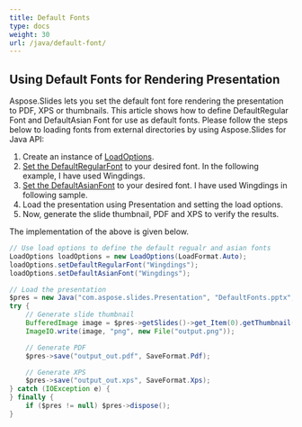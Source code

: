 ```yaml
---
title: Default Fonts
type: docs
weight: 30
url: /java/default-font/
---
```



## **Using Default Fonts for Rendering Presentation**
Aspose.Slides lets you set the default font fore rendering the presentation to PDF, XPS or thumbnails. This article shows how to define DefaultRegular
Font and DefaultAsian Font for use as default fonts. Please follow the steps below to loading fonts from external directories by using Aspose.Slides for Java API:

1. Create an instance of [LoadOptions](https://apireference.aspose.com/slides/java/com.aspose.slides/LoadOptions).
1. [Set the DefaultRegularFont](https://apireference.aspose.com/slides/java/com.aspose.slides/LoadOptions#setDefaultRegularFont-java.lang.String-) to your desired font. In the following example, I have used Wingdings.
1. [Set the DefaultAsianFont](https://apireference.aspose.com/slides/java/com.aspose.slides/LoadOptions#setDefaultAsianFont-java.lang.String-) to your desired font. I have used Wingdings in following sample.
1. Load the presentation using Presentation and setting the load options.
1. Now, generate the slide thumbnail, PDF and XPS to verify the results.

The implementation of the above is given below.

```java
// Use load options to define the default regualr and asian fonts
LoadOptions loadOptions = new LoadOptions(LoadFormat.Auto);
loadOptions.setDefaultRegularFont("Wingdings");
loadOptions.setDefaultAsianFont("Wingdings");

// Load the presentation
$pres = new Java("com.aspose.slides.Presentation", "DefaultFonts.pptx", loadOptions);
try {
    // Generate slide thumbnail
    BufferedImage image = $pres->getSlides()->get_Item(0).getThumbnail(1, 1);
    ImageIO.write(image, "png", new File("output.png"));

    // Generate PDF
    $pres->save("output_out.pdf", SaveFormat.Pdf);

    // Generate XPS
    $pres->save("output_out.xps", SaveFormat.Xps);
} catch (IOException e) {
} finally {
    if ($pres != null) $pres->dispose();
}
```

